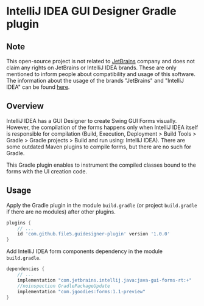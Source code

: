 # IntelliJ IDEA GUI Designer Gradle plugin

## Note

This open-source project is not related to [JetBrains](https://www.jetbrains.com) company and
does not claim any rights on JetBrains or IntelliJ IDEA brands. These are only mentioned to
inform people about compatibility and usage of this software. The information about the usage of
the brands "JetBrains" and "IntelliJ IDEA" can be found [here](https://www.jetbrains.com/company/brand/).

## Overview

IntelliJ IDEA has a GUI Designer to create Swing GUI Forms visually. However, the compilation of the
forms happens only when IntelliJ IDEA itself is responsible for compilation
(Build, Execution, Deployment > Build Tools > Gradle > Gradle projects > Build and run using: IntelliJ IDEA).
There are some outdated Maven plugins to compile forms, but there are no such for Gradle.

This Gradle plugin enables to instrument the compiled classes bound to the forms with the UI creation code.

## Usage

Apply the Gradle plugin in the module `build.gradle` (or project `build.gradle` if there are no modules)
after other plugins.

```groovy
plugins {
    // ...
    id 'com.github.file5.guidesigner-plugin' version '1.0.0'
}
```

Add IntelliJ IDEA form components dependency in the module `build.gradle`.

```groovy
dependencies {
    // ...
    implementation "com.jetbrains.intellij.java:java-gui-forms-rt:+"
    //noinspection GradlePackageUpdate
    implementation "com.jgoodies:forms:1.1-preview"
}
```
